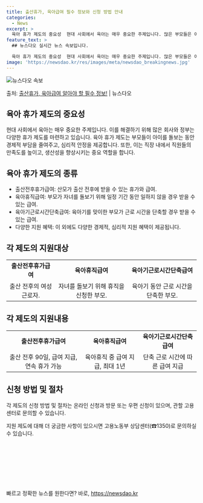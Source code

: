 ```yaml
---
title: 출산휴가, 육아급여 필수 정보와 신청 방법 안내
categories:
  - News
excerpt: >
  육아 휴가 제도의 중요성  현대 사회에서 육아는 매우 중요한 주제입니다. 많은 부모들은 아이를 키우는 과정에…
feature_text: >
  ## 뉴스다오 실시간 뉴스 속보입니다.

  육아 휴가 제도의 중요성  현대 사회에서 육아는 매우 중요한 주제입니다. 많은 부모들은 아이를 키우는 과정에…
image: 'https://newsdao.kr/res/images/meta/newsdao_breakingnews.jpg'
---
```


![뉴스다오 속보](https://newsdao.kr/res/images/meta/newsdao_breakingnews.jpg)

<p>출처: <a href="https://newsdao.kr/4190" rel="dofollow">출산휴가, 육아급여 알아야 할 필수 정보!</a> | 뉴스다오</p>

<h2 data-ke-size="size26">육아 휴가 제도의 중요성</h2>
<p data-ke-size="size16">현대 사회에서 육아는 매우 중요한 주제입니다. 이를 해결하기 위해 많은 회사와 정부는 다양한 휴가 제도를 마련하고 있습니다. 육아 휴가 제도는 부모들이 아이를 돌보는 동안 경제적 부담을 줄여주고, 심리적 안정을 제공합니다. 또한, 이는 직장 내에서 직원들의 만족도를 높이고, 생산성을 향상시키는 중요 역할을 합니다.</p>

<h2 data-ke-size="size26">육아 휴가 제도의 종류</h2>
<ul>
    <li>출산전후휴가급여: 산모가 출산 전후에 받을 수 있는 휴가와 급여.</li>
    <li>육아휴직급여: 부모가 자녀를 돌보기 위해 일정 기간 동안 일하지 않을 경우 받을 수 있는 급여.</li>
    <li>육아기근로시간단축급여: 육아기를 맞이한 부모가 근로 시간을 단축할 경우 받을 수 있는 급여.</li>
    <li>다양한 지원 혜택: 이 외에도 다양한 경제적, 심리적 지원 혜택이 제공됩니다.</li>
</ul>

<h2 data-ke-size="size26">각 제도의 지원대상</h2>
<table>
    <tr>
        <td style="text-align: center; height: 17px;"><b>출산전후휴가급여</b></td>
        <td style="text-align: center; height: 17px;"><b>육아휴직급여</b></td>
        <td style="text-align: center; height: 17px;"><b>육아기근로시간단축급여</b></td>
    </tr>
    <tr>
        <td style="text-align: center; height: 17px;">출산 전후의 여성 근로자.</td>
        <td style="text-align: center; height: 17px;">자녀를 돌보기 위해 휴직을 신청한 부모.</td>
        <td style="text-align: center; height: 17px;">육아기 동안 근로 시간을 단축한 부모.</td>
    </tr>
</table>

<h2 data-ke-size="size26">각 제도의 지원내용</h2>
<table>
    <tr>
        <td style="text-align: center; height: 17px;"><b>출산전후휴가급여</b></td>
        <td style="text-align: center; height: 17px;"><b>육아휴직급여</b></td>
        <td style="text-align: center; height: 17px;"><b>육아기근로시간단축급여</b></td>
    </tr>
    <tr>
        <td style="text-align: center; height: 17px;">출산 전후 90일, 급여 지급, 연속 휴가 가능</td>
        <td style="text-align: center; height: 17px;">육아휴직 중 급여 지급, 최대 1년</td>
        <td style="text-align: center; height: 17px;">단축 근로 시간에 따른 급여 지급</td>
    </tr>
</table>

<h2 data-ke-size="size26">신청 방법 및 절차</h2>
<p data-ke-size="size16">각 제도의 신청 방법 및 절차는 온라인 신청과 방문 또는 우편 신청이 있으며, 관할 고용센터로 문의할 수 있습니다.</p>

<p data-ke-size="size16">지원 제도에 대해 더 궁금한 사항이 있으시면 고용노동부 상담센터(☎1350)로 문의하실 수 있습니다.</p>

<p data-ke-size="size16">&nbsp;</p>
<p data-ke-size="size16">&nbsp;</p>
<p data-ke-size="size16">&nbsp;</p>
<p data-ke-size="size16">&nbsp;</p> 

빠르고 정확한 뉴스를 원한다면? 바로, <a href="https://newsdao.kr" rel="dofollow">https://newsdao.kr</a>


